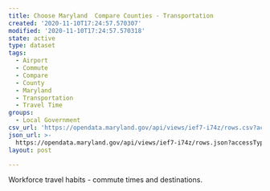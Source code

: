 ```yaml
---
title: Choose Maryland  Compare Counties - Transportation
created: '2020-11-10T17:24:57.570307'
modified: '2020-11-10T17:24:57.570318'
state: active
type: dataset
tags:
  - Airport
  - Commute
  - Compare
  - County
  - Maryland
  - Transportation
  - Travel Time
groups:
  - Local Government
csv_url: 'https://opendata.maryland.gov/api/views/ief7-i74z/rows.csv?accessType=DOWNLOAD'
json_url: >-
  https://opendata.maryland.gov/api/views/ief7-i74z/rows.json?accessType=DOWNLOAD
layout: post

---
```

Workforce travel habits - commute times and destinations.
